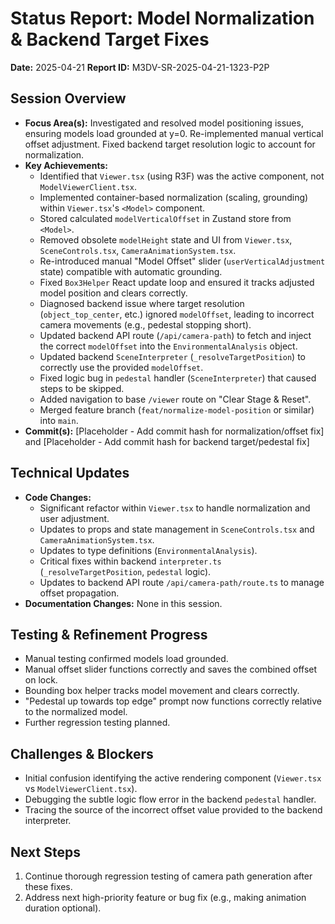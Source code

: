 # Status Report: Model Normalization & Backend Target Fixes

**Date:** 2025-04-21
**Report ID:** M3DV-SR-2025-04-21-1323-P2P

## Session Overview
- **Focus Area(s):** Investigated and resolved model positioning issues, ensuring models load grounded at y=0. Re-implemented manual vertical offset adjustment. Fixed backend target resolution logic to account for normalization.
- **Key Achievements:**
    - Identified that `Viewer.tsx` (using R3F) was the active component, not `ModelViewerClient.tsx`.
    - Implemented container-based normalization (scaling, grounding) within `Viewer.tsx`'s `<Model>` component.
    - Stored calculated `modelVerticalOffset` in Zustand store from `<Model>`.
    - Removed obsolete `modelHeight` state and UI from `Viewer.tsx`, `SceneControls.tsx`, `CameraAnimationSystem.tsx`.
    - Re-introduced manual "Model Offset" slider (`userVerticalAdjustment` state) compatible with automatic grounding.
    - Fixed `Box3Helper` React update loop and ensured it tracks adjusted model position and clears correctly.
    - Diagnosed backend issue where target resolution (`object_top_center`, etc.) ignored `modelOffset`, leading to incorrect camera movements (e.g., pedestal stopping short).
    - Updated backend API route (`/api/camera-path`) to fetch and inject the correct `modelOffset` into the `EnvironmentalAnalysis` object.
    - Updated backend `SceneInterpreter` (`_resolveTargetPosition`) to correctly use the provided `modelOffset`.
    - Fixed logic bug in `pedestal` handler (`SceneInterpreter`) that caused steps to be skipped.
    - Added navigation to base `/viewer` route on "Clear Stage & Reset".
    - Merged feature branch (`feat/normalize-model-position` or similar) into `main`.
- **Commit(s):** [Placeholder - Add commit hash for normalization/offset fix] and [Placeholder - Add commit hash for backend target/pedestal fix]

## Technical Updates
- **Code Changes:**
    - Significant refactor within `Viewer.tsx` to handle normalization and user adjustment.
    - Updates to props and state management in `SceneControls.tsx` and `CameraAnimationSystem.tsx`.
    - Updates to type definitions (`EnvironmentalAnalysis`).
    - Critical fixes within backend `interpreter.ts` (`_resolveTargetPosition`, `pedestal` logic).
    *   Updates to backend API route `/api/camera-path/route.ts` to manage offset propagation.
- **Documentation Changes:** None in this session.

## Testing & Refinement Progress
- Manual testing confirmed models load grounded.
- Manual offset slider functions correctly and saves the combined offset on lock.
- Bounding box helper tracks model movement and clears correctly.
- "Pedestal up towards top edge" prompt now functions correctly relative to the normalized model.
- Further regression testing planned.

## Challenges & Blockers
- Initial confusion identifying the active rendering component (`Viewer.tsx` vs `ModelViewerClient.tsx`).
- Debugging the subtle logic flow error in the backend `pedestal` handler.
- Tracing the source of the incorrect offset value provided to the backend interpreter.

## Next Steps
1.  Continue thorough regression testing of camera path generation after these fixes.
2.  Address next high-priority feature or bug fix (e.g., making animation duration optional). 